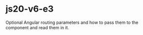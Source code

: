 # js20-v6-e3
Optional Angular routing parameters and how to pass them to the component and read them in it.
